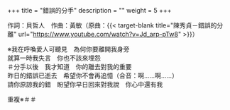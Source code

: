 +++
title = "錯誤的分手"
description = ""
weight = 5
+++

作詞：貝哲人　作曲：黃敏（原曲：{{< target-blank title="陳秀貞－錯誤的分離" url="https://www.youtube.com/watch?v=Jd_arp-pTw8" >}}）

※我在呼喚愛人可聽見　為何你要離開我身旁    
就算一時我失言　你也不該來埋怨  
＃分手以後　我才知道　你的離去對我的重要  
昨日的錯誤已逝去　希望你不會再追憶（合音：啊……啊……）  
請你原諒我的錯　盼望你早日回來對我說　你心中還有我  

重複※＃＃